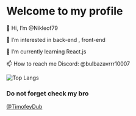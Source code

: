 # Welcome to my profile

👋 Hi, I’m @Nikleof79

👀 I’m interested in back-end , front-end

🌱 I’m currently learning React.js

📫 How to reach me Discord: @bulbazavrrr10007



![Top Langs](https://github-readme-stats.vercel.app/api/top-langs/?username=nikleof79&hide_progress=false)


### Do not forget check my bro 
<a href="https://github.com/TimofeyDub">@TimofeyDub </a>

<!---
Nikleof79/Nikleof79 is a ✨ special ✨ repository because its `README.md` (this file) appears on your GitHub profile.
You can click the Preview link to take a look at your changes.
--->
